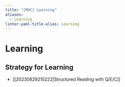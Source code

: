 ```yaml
---
title: "[MOC] Learning"
aliases:
  - Learning
linter-yaml-title-alias: Learning
---
```


# Learning

## Strategy for Learning

- [[20230829215222|Structured Reading with Q/E/C]]
